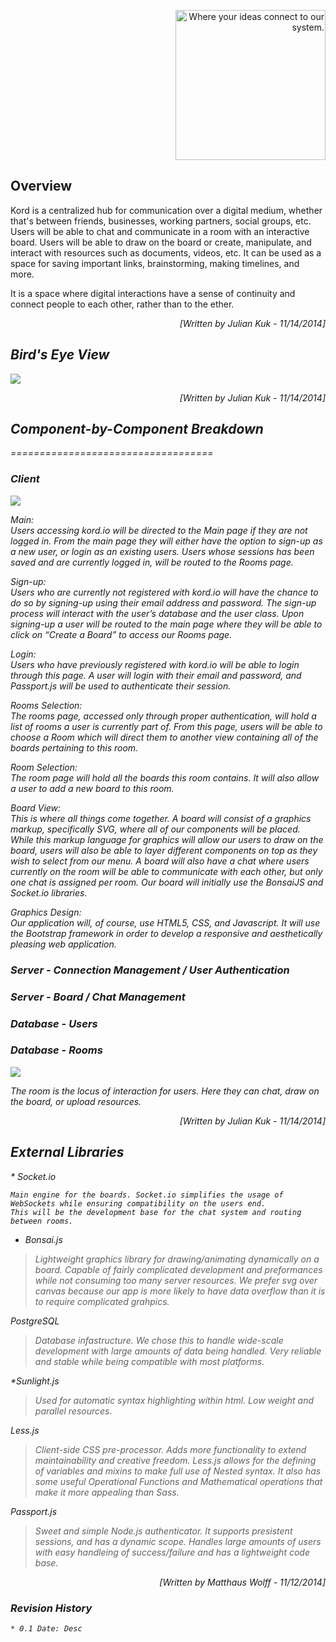 <p align="right"><img src="https://github.com/umass-cs-326/team-kord.io/blob/master/docs/images/kordio.png" width="240px" alt="Where your ideas connect to our system."></p>

## Overview  

Kord is a centralized hub for communication over a digital medium,
whether that's between friends, businesses, working partners, social groups, etc.
Users will be able to chat and communicate in a room with an interactive board.
Users will be able to draw on the board or create, manipulate, and interact with
resources such as documents, videos, etc. It can be used as a space for
saving important links, brainstorming, making timelines, and more.

It is a space where digital interactions have a sense of continuity and connect
people to each other, rather than to the ether.

<p align = "right"><i >[Written by  Julian Kuk - 11/14/2014]</em></p>  

## Bird's Eye View

<p align="left"><img src="https://github.com/umass-cs-326/team-kord.io/blob/master/docs/diagrams/uml/kordoverview.png"></p>  
<p align = "right"><i >[Written by  Julian Kuk - 11/14/2014]</em></p>  

## Component-by-Component Breakdown
===================================

### Client

<p align="left"><img src="https://github.com/umass-cs-326/team-kord.io/blob/master/docs/diagrams/uml/clientview.png"></p>

Main:  
Users accessing kord.io will be directed to the Main page if they are not logged in. From the main page they will either have the option to sign-up as a new user, or login as an existing users. Users whose sessions has been saved and are currently logged in, will be routed to the Rooms page.

Sign-up:  
Users who are currently not registered with kord.io will have the chance to do so by signing-up using their email address and password. The sign-up process will interact with the user’s database and the user class. Upon signing-up a user will be routed to the main page where they will be able to click on “Create a Board” to access our Rooms page.

Login:  
Users who have previously registered with kord.io will be able to login through this page. A user will login with their email and password, and Passport.js will be used to authenticate their session.

Rooms Selection:  
The rooms page, accessed only through proper authentication, will hold a list of rooms a user is currently part of. From this page, users will be able to choose a Room which will direct them to another view containing all of the boards pertaining to this room.

Room Selection:  
The room page will hold all the boards this room contains. It will also allow a user to add a new board to this room.

Board View:  
This is where all things come together. A board will consist of a graphics markup, specifically SVG, where all of our components will be placed. While this markup language for graphics will allow our users to draw on the board, users will also be able to layer different components on top as they wish to select from our menu. A board will also have a chat where users currently on the room will be able to communicate with each other, but only one chat is assigned per room. Our board will initially use the BonsaiJS and Socket.io libraries.

Graphics Design:  
Our application will, of course, use HTML5, CSS, and Javascript. It will use the Bootstrap framework in order to develop a responsive and aesthetically pleasing web application.

### Server - Connection Management / User Authentication



### Server - Board / Chat Management

### Database - Users

### Database - Rooms

<p align="left"><img src="https://github.com/umass-cs-326/team-kord.io/blob/master/docs/diagrams/uml/kordrooms.png"></p>  

The room is the locus of interaction for users. Here they can chat,
draw on the board, or upload resources.
<p align = "right"><i >[Written by  Julian Kuk - 11/14/2014]</em></p>  

## External Libraries

﻿* Socket.io

	Main engine for the boards. Socket.io simplifies the usage of WebSockets while ensuring compatibility on the users end.
	This will be the development base for the chat system and routing between rooms.

* Bonsai.js

>Lightweight graphics library for drawing/animating dynamically on a board.
>Capable of fairly complicated development and preformances while not consuming too many server resources.
>We prefer svg over canvas because our app is more likely to have data overflow than it is to require complicated grahpics.

 PostgreSQL

>Database infastructure. We chose this to handle wide-scale development with large amounts of data being handled.
>Very reliable and stable while being compatible with most platforms.

*Sunlight.js

>Used for automatic syntax highlighting within html. Low weight and parallel resources.

 Less.js

>Client-side CSS pre-processor. Adds more functionality to extend maintainability and creative freedom.
>Less.js allows for the defining of variables and mixins to make full use of Nested syntax. It also has some useful Operational Functions and Mathematical operations that make it more appealing than Sass.

 Passport.js

>Sweet and simple Node.js authenticator. It supports presistent sessions, and has a dynamic scope.
>Handles large amounts of users with easy handleing of success/failure and has a lightweight code base.

<p align = "right"><i >[Written by  Matthaus Wolff - 11/12/2014]</em></p>  

### Revision History
	* 0.1 Date: Desc
